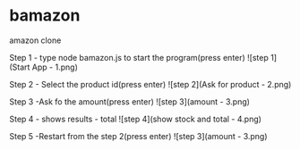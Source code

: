 # bamazon
amazon clone 

Step 1 - type node bamazon.js to start the program(press enter)
![step 1](Start App - 1.png)


Step 2 - Select the product id(press enter)
![step 2](Ask for product - 2.png)

Step 3 -Ask fo the amount(press enter)
![step 3](amount - 3.png)


Step 4 - shows results - total
![step 4](show stock and total - 4.png)

Step 5 -Restart from the step 2(press enter)
![step 3](amount - 3.png)
